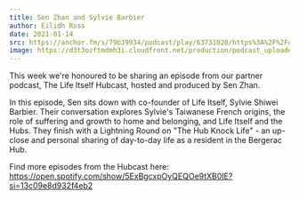 ```yaml
---
title: Sen Zhan and Sylvie Barbier
author: Eilidh Ross
date: 2021-01-14
src: https://anchor.fm/s/79b39934/podcast/play/63731020/https%3A%2F%2Fd3ctxlq1ktw2nl.cloudfront.net%2Fproduction%2Fexports%2F79b39934%2F63731020%2F50043a0769ac06a7710079246ec85134.m4a
image: https://d3t3ozftmdmh3i.cloudfront.net/production/podcast_uploaded_episode400/20318133/20318133-1674551113101-586c3a3bc847f.jpg
---
```


This week we're honoured to be sharing an episode from our partner podcast, The Life Itself Hubcast, hosted and produced by Sen Zhan.

In this episode, Sen sits down with co-founder of Life Itself, Sylvie Shiwei Barbier. Their conversation explores Sylvie's Taiwanese French origins, the role of suffering and growth to home and belonging, and Life Itself and the Hubs. They finish with a Lightning Round on "The Hub Knock Life" - an up-close and personal sharing of day-to-day life as a resident in the Bergerac Hub.

Find more episodes from the Hubcast here: https://open.spotify.com/show/5ExBgcxpOyQEQOe9tXB0IE?si=13c09e8d932f4eb2

